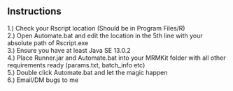 ## Instructions
1.) Check your Rscript location (Should be in Program Files/R)  
2.) Open Automate.bat and edit the location in the 5th line with your absolute path of Rscript.exe  
3.) Ensure you have at least Java SE 13.0.2  
4.) Place Runner.jar and Automate.bat into your MRMKit folder with all other requirements ready (params.txt, batch_info etc)  
5.) Double click Automate.bat and let the magic happen  
6.) Email/DM bugs to me  
